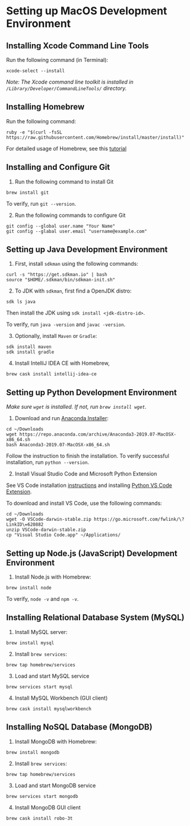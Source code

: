 # Setting up MacOS Development Environment

## Installing Xcode Command Line Tools

Run the following command (in Terminal):

```
xcode-select --install
```

_Note: The Xcode command line toolkit is installed in `/Library/Developer/CommandLineTools/` directory._

## Installing Homebrew

Run the following command:

```
ruby -e "$(curl -fsSL https://raw.githubusercontent.com/Homebrew/install/master/install)"
```

For detailed usage of Homebrew, see this [tutorial](./homebrew.md)

## Installing and Configure Git

1. Run the following command to install Git

```
brew install git
```

To verify, run `git --version`.

2. Run the following commands to configure Git

```
git config --global user.name "Your Name"
git config --glabal user.email "username@example.com"
```

## Setting up Java Development Environment

1. First, install `sdkman` using the following commands:

```
curl -s "https://get.sdkman.io" | bash
source "$HOME/.sdkman/bin/sdkman-init.sh"
```

2. To JDK with `sdkman`, first find a OpenJDK distro:

```
sdk ls java
```

Then install the JDK using `sdk install <jdk-distro-id>`.

To verify, run `java -version` and `javac -version`.

3. Optionally, install `Maven` or `Gradle`:

```
sdk install maven
sdk install gradle
```

4. Install IntelliJ IDEA CE with Homebrew,

```
brew cask install intellij-idea-ce
```

## Setting up Python Development Environment

_Make sure `wget` is installed. If not, run `brew install wget`._

1. Download and run [Anaconda Installer](https://repo.anaconda.com/archive/Anaconda3-2019.07-MacOSX-x86_64.sh):

```
cd ~/Downloads
wget https://repo.anaconda.com/archive/Anaconda3-2019.07-MacOSX-x86_64.sh
bash Anaconda3-2019.07-MacOSX-x86_64.sh
```

Follow the instruction to finish the installation. To verify successful installation, run `python --version`.

2. Install Visual Studio Code and Microsoft Python Extension

See VS Code installation [instructions](https://code.visualstudio.com/docs/setup/mac) and installing
[Python VS Code Extension](https://code.visualstudio.com/docs/python/python-tutorial).

To download and install VS Code, use the following commands:

```
cd ~/Downloads
wget -O VSCode-darwin-stable.zip https://go.microsoft.com/fwlink/\?LinkID\=620882
unzip VSCode-darwin-stable.zip
cp "Visual Studio Code.app" ~/Applications/
```

## Setting up Node.js (JavaScript) Development Environment

1. Install Node.js with Homebrew:

```
brew install node
```

To verify, `node -v` and `npm -v`.

## Installing Relational Database System (MySQL)

1. Install MySQL server:

```
brew install mysql
```

2. Install `brew services`:

```
brew tap homebrew/services
```

3. Load and start MySQL service

```
brew services start mysql
```

4. Install MySQL Workbench (GUI client)

```
brew cask install mysqlworkbench
```

## Installing NoSQL Database (MongoDB)

1. Install MongoDB with Homebrew:

```
brew install mongodb
```

2. Install `brew services`:

```
brew tap homebrew/services
```

3. Load and start MongoDB service

```
brew services start mongodb
```

4. Install MongoDB GUI client

```
brew cask install robo-3t
```
